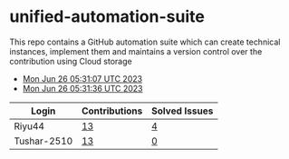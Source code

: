 # unified-automation-suite
This repo contains a GitHub automation suite which can create technical instances, implement them and maintains a version control over the contribution using Cloud storage
- [Mon Jun 26 05:31:07 UTC 2023](https://us-central1-js-capstone-backend.cloudfunctions.net/api/games/8olMyz48UElkV706CCRE/scores/)
- [Mon Jun 26 05:31:36 UTC 2023](https://us-central1-js-capstone-backend.cloudfunctions.net/api/games/Z3ptvFRgw8xeItXAGyCQ/scores/)
<!--START_TABLE-->
| Login        | Contributions | Solved Issues |
| ------------ | ------------- | ------------- |
| Riyu44 | [13](https://github.com/Sopra-Banking-Software-Interns/Github-Leaderboard/commits?author=Riyu44) | [4](https://getpantry.cloud/apiv1/pantry/860a0c02-c763-41ca-9d31-ec787fc3202a/basket/Riyu44) |
| Tushar-2510 | [13](https://github.com/Sopra-Banking-Software-Interns/Github-Leaderboard/commits?author=Tushar-2510) | [0](https://getpantry.cloud/apiv1/pantry/860a0c02-c763-41ca-9d31-ec787fc3202a/basket/Tushar-2510) |
<!--END_TABLE-->
